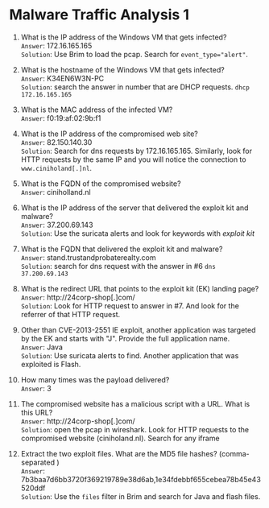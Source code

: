 # Malware Traffic Analysis 1

1. What is the IP address of the Windows VM that gets infected?  
  `Answer`: 172.16.165.165  
  `Solution`: Use Brim to load the pcap. Search for `event_type="alert"`. 

2. What is the hostname of the Windows VM that gets infected?  
  `Answer`: K34EN6W3N-PC  
  `Solution`: search the answer in number that are DHCP requests. `dhcp 172.16.165.165`  

3. What is the MAC address of the infected VM?  
   `Answer`: f0:19:af:02:9b:f1  
   
4. What is the IP address of the compromised web site?  
   `Answer`: 82.150.140.30  
   `Solution`: Search for dns requests by 172.16.165.165. Similarly, look for HTTP requests by the same IP and you will notice the connection to `www.ciniholand[.]nl`.   

5. What is the FQDN of the compromised website?  
   `Answer`: ciniholland.nl  
   
6. What is the IP address of the server that delivered the exploit kit and malware?  
   `Answer`: 37.200.69.143  
   `Solution`: Use the suricata alerts and look for keywords with *exploit kit*  
   
7. What is the FQDN that delivered the exploit kit and malware?  
   `Answer`: stand.trustandprobaterealty.com  
   `Solution`: search for dns request with the answer in #6 `dns 37.200.69.143`  

8. What is the redirect URL that points to the exploit kit (EK) landing page?  
   `Answer`: http://24corp-shop[.]com/  
   `Solution`: Look for HTTP request to answer in #7. And look for the referrer of that HTTP request.  

9. Other than CVE-2013-2551 IE exploit, another application was targeted by the EK and starts with "J". Provide the full application name.  
   `Answer`: Java  
   `Solution`: Use suricata alerts to find. Another application that was exploited is Flash.  

10. How many times was the payload delivered?  
    `Answer`: 3  

11. The compromised website has a malicious script with a URL. What is this URL?  
    `Answer`:  http://24corp-shop[.]com/  
    `Solution`: open the pcap in wireshark. Look for HTTP requests to the compromised website (ciniholand.nl). Search for any iframe  

12. Extract the two exploit files. What are the MD5 file hashes? (comma-separated )  
    `Answer`:  7b3baa7d6bb3720f369219789e38d6ab,1e34fdebbf655cebea78b45e43520ddf  
    `Solution`: Use the `files` filter in Brim and search for Java and flash files.  
    

    

